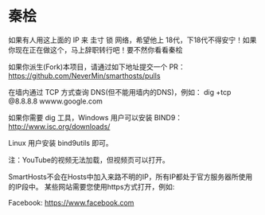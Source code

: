 秦桧
==
如果有人用这上面的 IP 来 圭寸 锁 网络，希望他上 18代，下18代不得安宁！如果你现在正在做这个，马上辞职转行吧！要不然你看看秦桧

如果你派生(Fork)本项目，请通过如下地址提交一个 PR：
https://github.com/NeverMin/smarthosts/pulls

在墙内通过 TCP 方式查询 DNS(但不能用墙内的DNS)，例如：
dig +tcp @8.8.8.8 wwww.google.com

如果你需要 dig 工具，Windows 用户可以安装 BIND9：
http://www.isc.org/downloads/

Linux 用户安装 bind9utils 即可。

注：YouTube的视频无法加载，但视频页可以打开。 

SmartHosts不会在Hosts中加入来路不明的IP，所有IP都处于官方服务器所使用的IP段中。
某些网站需要您使用https方式打开，例如:

Facebook: https://www.facebook.com 
